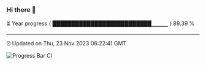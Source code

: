 ### Hi there 👋

⏳ Year progress { ██████████████████████████▁▁▁▁ } 89.39 %

---

⏰ Updated on Thu, 23 Nov 2023 06:22:41 GMT

![Progress Bar CI](https://github.com/ZhaoGui/ZhaoGui/workflows/Progress%20Bar%20CI/badge.svg)
